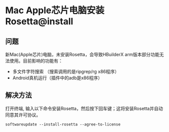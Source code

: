 # Mac Apple芯片电脑安装Rosetta@install

<!--
keyword:安装,Rosetta
-->

## 问题

新Mac(Apple芯片)电脑，未安装Rosetta，会导致HBuilderX arm版本部分功能无法使用。目前影响的功能有：

- 多文件字符搜索 （搜索调用的是ripgrep/rg x86程序）
- Android真机运行（插件中的adb是x86程序）

## 解决方法

打开终端, 输入以下命令安装Rosetta，然后按下回车键；这将安装Rosetta并自动同意其许可协议。

```shell
softwareupdate --install-rosetta --agree-to-license
```
